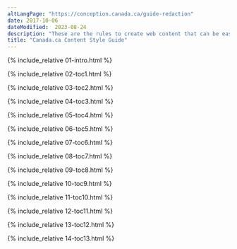 ```yaml
---
altLangPage: "https://conception.canada.ca/guide-redaction"
date: 2017-10-06
dateModified:  2023-08-24
description: "These are the rules to create web content that can be easily found, understood and used."
title: "Canada.ca Content Style Guide"
---
```

<!-- Intro START id="intro" -->
{% include_relative 01-intro.html %} 
<!-- Intro of changes END --> 
<!-- Summary of changes START id="toc1" --> 
{% include_relative 02-toc1.html %} 
<!-- Summary of changes END --> 
<!-- Purpose START id="toc2" --> 
{% include_relative 03-toc2.html %} 
<!--Purpose END --> 
<!-- Use of the style guide START id="toc3" --> 
{% include_relative 04-toc3.html %} 
<!-- Use of the style guide END --> 
<!-- Related policies, standards and procedures START id="toc4" --> 
{% include_relative 05-toc4.html %} 
<!-- Related policies, standards and procedures of changes END --> 
<!-- 1.0 Writing principles for web content START id="toc5" --> 
{% include_relative 06-toc5.html %} 
<!-- 1.0 Writing principles for web content END --> 
<!-- 2.0 Plain language START id="toc6" --> 
{% include_relative 07-toc6.html %} 
<!-- 2.0 Plain language END --> 
<!-- 3.0 Tone START id="toc7" --> 
{% include_relative 08-toc7.html %} 
<!-- 3.0 Tone END --> 
<!-- 4.0 Style START id="toc8" --> 
{% include_relative 09-toc8.html %} 
<!-- 4.0 Style END --> 
<!-- 5.0 Content structure START id="toc9" --> 
{% include_relative 10-toc9.html %} 
<!-- 5.0 Content structure END --> 
<!-- 6.0 Images and videos START id="toc10" --> 
{% include_relative 11-toc10.html %} 
<!-- 6.0 Images and videos END --> 
<!-- 7.0 Links START id="toc11" --> 
{% include_relative 12-toc11.html %} 
<!-- 7.0 Links END --> 
<!-- Web content makeovers START id="toc12" --> 
{% include_relative 13-toc12.html %} 
<!-- Web content makeovers END --> 
<!-- Resources START id="toc13" --> 
{% include_relative 14-toc13.html %} 
<!-- Resources END -->
